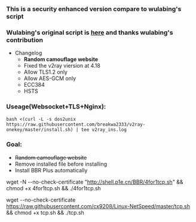 ### This is a security enhanced version compare to wulabing's script
### Wulabing's original script is [here](https://github.com/wulabing/V2Ray_ws-tls_bash_onekey)  and thanks wulabing's contribution
* Changelog
  * **Random camouflage website**
  * Fixed the v2ray viersion at 4.18
  * Allow TLS1.2 only
  * Allow AES-GCM only
  * ECC384
  * HSTS
### Useage(Websocket+TLS+Nginx):
```
bash <(curl -L -s dos2unix https://raw.githubusercontent.com/breakwa2333/v2ray-onekey/master/install.sh) | tee v2ray_ins.log
```
### Goal:
* ~~Random camouflage website~~
* Remove installed file before installing
* Install BBR Plus automatically







wget -N --no-check-certificate "http://shell.p1e.cn/BBR/4for1tcp.sh" && chmod +x 4for1tcp.sh && ./4for1tcp.sh



wget --no-check-certificate https://raw.githubusercontent.com/cx9208/Linux-NetSpeed/master/tcp.sh && chmod +x tcp.sh && ./tcp.sh
